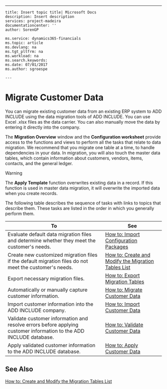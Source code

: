 ---
    title: Insert topic title| Microsoft Docs
    description: Insert description
    services: project-madeira
    documentationcenter: ''
    author: SorenGP

    ms.service: dynamics365-financials
    ms.topic: article
    ms.devlang: na
    ms.tgt_pltfrm: na
    ms.workload: na
    ms.search.keywords:
    ms.date: 07/01/2017
    ms.author: sgroespe

    ---
# Migrate Customer Data
You can migrate existing customer data from an existing ERP system to ADD INCLUDE<!--[!INCLUDE[navnow](../ApplicationDesign/includes/navnow_md.md)]--> using the data migration tools of ADD INCLUDE<!--[!INCLUDE[rimlong](../SetupAndAdministration/includes/rimlong_md.md)]-->. You can use Excel .xlsx files as the data carrier. You can also manually move the data by entering it directly into the company.  
  
 The **Migration Overview** window and the **Configuration worksheet** provide access to the functions and views to perform all the tasks that relate to data migration. We recommend that you migrate one table at a time, to handle dependencies in your data. In migration, you will also touch the master data tables, which contain information about customers, vendors, items, contacts, and the general ledger.  
  
> [!WARNING]  
>  The **Apply Template** function overwrites existing data in a record. If this function is used in master data migration, it will overwrite the imported data when you create records.  
  
 The following table describes the sequence of tasks with links to topics that describe them. These tasks are listed in the order in which you generally perform them.  
  
|**To**|**See**|  
|------------|-------------|  
|Evaluate default data migration files and determine whether they meet the customer's needs.|[How to: Import Configuration Packages](../SetupAndAdministration/how-to-import-configuration-packages.md)|  
|Create new customized migration files if the default migration files do not meet the customer's needs.|[How to: Create and Modify the Migration Tables List](../SetupAndAdministration/how-to-create-and-modify-the-migration-tables-list.md)|  
|Export necessary migration files.|[How to: Export Migration Tables](../SetupAndAdministration/how-to-export-migration-tables.md)|  
|Automatically or manually capture customer information.|[How to: Migrate Customer Data](../SetupAndAdministration/how-to-migrate-customer-data.md)|  
|Import customer information into the ADD INCLUDE<!--[!INCLUDE[navnow](../ApplicationDesign/includes/navnow_md.md)]--> company.|[How to: Import Customer Data](../SetupAndAdministration/how-to-import-customer-data.md)|  
|Validate customer information and resolve errors before applying customer information to the ADD INCLUDE<!--[!INCLUDE[navnow](../ApplicationDesign/includes/navnow_md.md)]--> database.|[How to: Validate Customer Data](../SetupAndAdministration/how-to-validate-customer-data.md)|  
|Apply validated customer information to the ADD INCLUDE<!--[!INCLUDE[navnow](../ApplicationDesign/includes/navnow_md.md)]--> database.|[How to: Apply Customer Data](../SetupAndAdministration/how-to-apply-customer-data.md)|  
  
## See Also  
 [How to: Create and Modify the Migration Tables List](../SetupAndAdministration/how-to-create-and-modify-the-migration-tables-list.md)